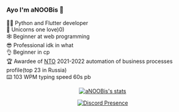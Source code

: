 ### Ayo I'm aNOOBis 🦄

🧑‍💻 Python and Flutter developer<br>
🦄 Unicorns one love)0)<br>
🕸️ Beginner at web programming<br>
😎 Professional idk in what<br>
👌 Beginner in cp<br>
🏆 Awardee of [NTO](https://ntcontest.ru/) 2021-2022 automation of business processes profile(top 23 in Russia)<br>
⌨️ 103 WPM typing speed 60s pb

<center>
<a href="https://github.com/aNOOBisTheGod">
  <img src="https://github-readme-stats.vercel.app/api?username=aNOOBisTheGod&show_icons=true&include_all_commits=true&show_icons=true&title_color=eebbae&icon_color=eebbae&text_color=16bb9a&bg_color=330e3b" alt="aNOOBis's stats" />
</a>
<div height=100>
<div>
  



[![Discord Presence](https://lanyard-profile-readme.vercel.app/api/661157502989238282)](https://discord.com/users/661157502989238282)

</center>

